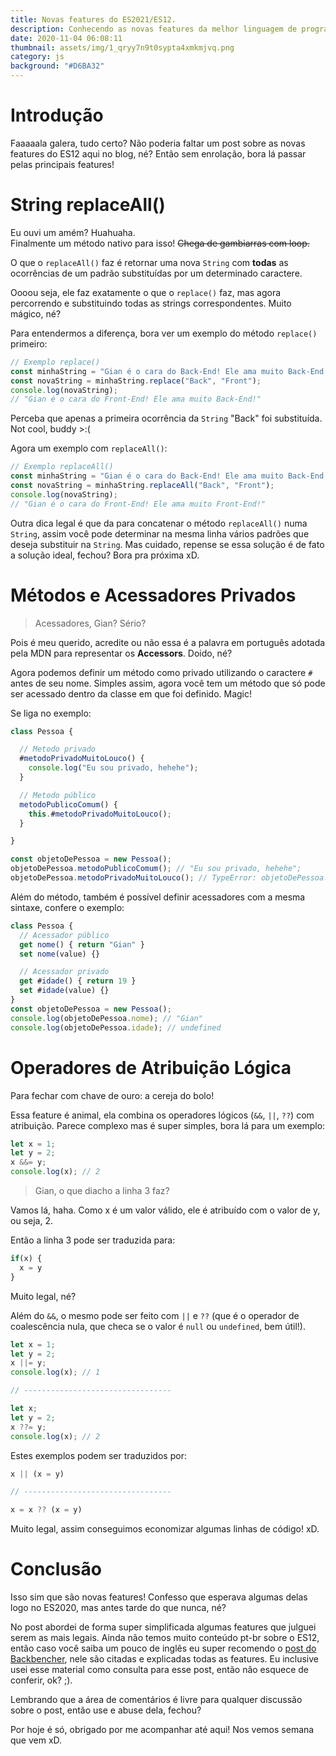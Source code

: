```yaml
---
title: Novas features do ES2021/ES12.
description: Conhecendo as novas features da melhor linguagem de programação do mundo! xD
date: 2020-11-04 06:08:11
thumbnail: assets/img/1_qryy7n9t0sypta4xmkmjvq.png
category: js
background: "#D6BA32"
---
```

# Introdução

Faaaaala galera, tudo certo? Não poderia faltar um post sobre as novas features do ES12 aqui no blog, né? Então sem enrolação, bora lá passar pelas principais features!

# String replaceAll()

Eu ouvi um amém? Huahuaha.\
Finalmente um método nativo para isso! <s>Chega de gambiarras com loop.</s>

O que o `replaceAll()` faz é retornar uma nova `String` com **todas** as ocorrências de um padrão substituídas por um determinado caractere.

Oooou seja, ele faz exatamente o que o `replace()` faz, mas agora percorrendo e substituindo todas as strings correspondentes. Muito mágico, né?

Para entendermos a diferença, bora ver um exemplo do método `replace()` primeiro:

```javascript
// Exemplo replace()
const minhaString = "Gian é o cara do Back-End! Ele ama muito Back-End!";
const novaString = minhaString.replace("Back", "Front");
console.log(novaString); 
// "Gian é o cara do Front-End! Ele ama muito Back-End!"
```

Perceba que apenas a primeira ocorrência da `String` "Back" foi substituída. Not cool, buddy >:(

Agora um exemplo com `replaceAll()`:

```javascript
// Exemplo replaceAll()
const minhaString = "Gian é o cara do Back-End! Ele ama muito Back-End!";
const novaString = minhaString.replaceAll("Back", "Front");
console.log(novaString); 
// "Gian é o cara do Front-End! Ele ama muito Front-End!"
```

Outra dica legal é que da para concatenar o método `replaceAll()` numa `String`, assim você pode determinar na mesma linha vários padrões que deseja substituir na `String`. Mas cuidado, repense se essa solução é de fato a solução ideal, fechou? Bora pra próxima xD.

# Métodos e Acessadores Privados

> Acessadores, Gian? Sério?

Pois é meu querido, acredite ou não essa é a palavra em português adotada pela MDN para representar os **Accessors**. Doido, né?

Agora podemos definir um método como privado utilizando o caractere `#` antes de seu nome. Simples assim, agora você tem um método que só pode ser acessado dentro da classe em que foi definido. Magic!

Se liga no exemplo:

```javascript
class Pessoa {

  // Metodo privado
  #metodoPrivadoMuitoLouco() {
    console.log("Eu sou privado, hehehe");
  }

  // Metodo público
  metodoPublicoComum() {
    this.#metodoPrivadoMuitoLouco();
  }

}

const objetoDePessoa = new Pessoa();
objetoDePessoa.metodoPublicoComum(); // "Eu sou privado, hehehe";
objetoDePessoa.metodoPrivadoMuitoLouco(); // TypeError: objetoDePessoa.metodoPrivadoMuitoLouco is not a function
```

Além do método, também é possível definir acessadores com a mesma sintaxe, confere o exemplo:

```javascript
class Pessoa {
  // Acessador público
  get nome() { return "Gian" }
  set nome(value) {}

  // Acessador privado
  get #idade() { return 19 }
  set #idade(value) {}
}
const objetoDePessoa = new Pessoa();
console.log(objetoDePessoa.nome); // "Gian"
console.log(objetoDePessoa.idade); // undefined
```

# Operadores de Atribuição Lógica

Para fechar com chave de ouro: a cereja do bolo!

Essa feature é animal, ela combina os operadores lógicos (`&&`, `||`, `??`) com atribuição. Parece complexo mas é super simples, bora lá para um exemplo:

```javascript
let x = 1;
let y = 2;
x &&= y;
console.log(x); // 2
```

> Gian, o que diacho a linha 3 faz?

Vamos lá, haha. Como x é um valor válido, ele é atribuído com o valor de y, ou seja, 2.

Então a linha 3 pode ser traduzida para:

```javascript
if(x) {
  x = y
}
```

Muito legal, né?

Além do `&&`, o mesmo pode ser feito com `||` e `??` (que é o operador de coalescência nula, que checa se o valor é `null` ou `undefined`, bem útil!).

```javascript
let x = 1;
let y = 2;
x ||= y;
console.log(x); // 1

// ---------------------------------

let x;
let y = 2;
x ??= y;
console.log(x); // 2
```

Estes exemplos podem ser traduzidos por:

```javascript
x || (x = y)

// ---------------------------------

x = x ?? (x = y)
```

Muito legal, assim conseguimos economizar algumas linhas de código! xD.

# Conclusão

Isso sim que são novas features! Confesso que esperava algumas delas logo no ES2020, mas antes tarde do que nunca, né? 

No post abordei de forma super simplificada algumas features que julguei serem as mais legais. Ainda não temos muito conteúdo pt-br sobre o ES12, então caso você saiba um pouco de inglês eu super recomendo o [post do Backbencher](https://backbencher.dev/javascript/es2021-new-features), nele são citadas e explicadas todas as features. Eu inclusive usei esse material como consulta para esse post, então não esquece de conferir, ok? ;).

Lembrando que a área de comentários é livre para qualquer discussão sobre o post, então use e abuse dela, fechou?

Por hoje é só, obrigado por me acompanhar até aqui! Nos vemos semana que vem xD.